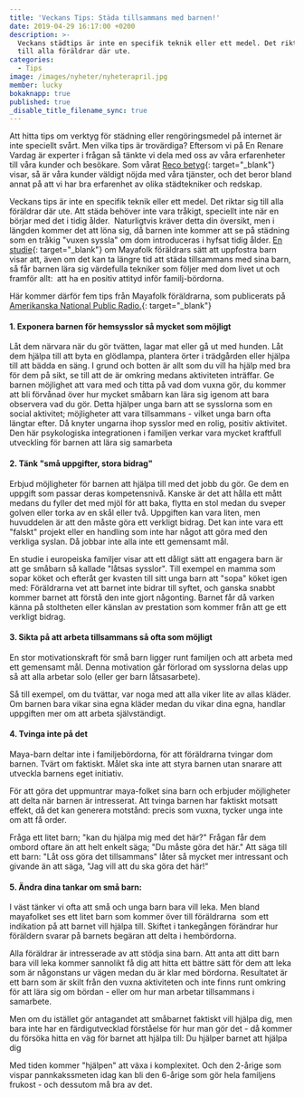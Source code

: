 ```yaml
---
title: 'Veckans Tips: Städa tillsammans med barnen!'
date: 2019-04-29 16:17:00 +0200
description: >-
  Veckans städtips är inte en specifik teknik eller ett medel. Det riktar sig
  till alla föräldrar där ute.
categories:
  - Tips
image: /images/nyheter/nyheterapril.jpg
member: lucky
bokaknapp: true
published: true
_disable_title_filename_sync: true
---
```


Att hitta tips om verktyg f&ouml;r st&auml;dning eller reng&ouml;ringsmedel p&aring; internet &auml;r inte speciellt sv&aring;rt. Men vilka tips &auml;r trov&auml;rdiga? Eftersom vi p&aring; En Renare Vardag &auml;r experter i fr&aring;gan s&aring; t&auml;nkte vi dela med oss av v&aring;ra erfarenheter till v&aring;ra kunder och bes&ouml;kare. Som v&aring;rat [Reco betyg](https://www.reco.se/en-renare-vardag){: target="_blank"} visar, s&aring; &auml;r v&aring;ra kunder v&auml;ldigt n&ouml;jda med v&aring;ra tj&auml;nster, och det beror bland annat p&aring; att vi har bra erfarenhet av olika st&auml;dtekniker och redskap.

Veckans tips &auml;r inte en specifik teknik eller ett medel. Det riktar sig till alla f&ouml;r&auml;ldrar d&auml;r ute. Att st&auml;da beh&ouml;ver inte vara tr&aring;kigt, speciellt inte n&auml;r en b&ouml;rjar med det i tidig &aring;lder.&nbsp; Naturligtvis kr&auml;ver detta din &ouml;versikt, men i l&auml;ngden kommer det att l&ouml;na sig, d&aring; barnen inte kommer att se p&aring; st&auml;dning som en tr&aring;kig "vuxen syssla" om dom introduceras i hyfsat tidig &aring;lder. [En studie](https://www.karger.com/Article/Abstract/356763){: target="_blank"} om Mayafolk f&ouml;r&auml;ldrars s&auml;tt att uppfostra barn visar att, &auml;ven om det kan ta l&auml;ngre tid att st&auml;da tillsammans med sina barn, s&aring; f&aring;r barnen l&auml;ra sig v&auml;rdefulla tekniker som f&ouml;ljer med dom livet ut och framf&ouml;r allt:&nbsp; att ha en positiv attityd inf&ouml;r familj-b&ouml;rdorna.

H&auml;r kommer d&auml;rf&ouml;r fem tips fr&aring;n Mayafolk f&ouml;r&auml;ldrarna, som publicerats p&aring; [Amerikanska National Public Radio.](https://www.npr.org/sections/goatsandsoda/2018/06/09/616928895/how-to-get-your-kids-to-do-chores-without-resenting-it?t=1556534685315){: target="_blank"}

#### 1\. Exponera barnen f&ouml;r hemsysslor s&aring; mycket som m&ouml;jligt

L&aring;t dem n&auml;rvara n&auml;r du g&ouml;r tv&auml;tten, lagar mat eller g&aring; ut med hunden. L&aring;t dem hj&auml;lpa till att byta en gl&ouml;dlampa, plantera &ouml;rter i tr&auml;dg&aring;rden eller hj&auml;lpa till att b&auml;dda en s&auml;ng. I grund och botten &auml;r allt som du vill ha hj&auml;lp med bra f&ouml;r dem p&aring; sikt, se till att de &auml;r omkring medans aktiviteten intr&auml;ffar. Ge barnen m&ouml;jlighet att vara med och titta p&aring; vad dom vuxna g&ouml;r, du kommer att bli f&ouml;rv&aring;nad &ouml;ver hur mycket sm&aring;barn kan l&auml;ra sig igenom att bara observera vad du g&ouml;r. Detta hj&auml;lper unga barn att se sysslorna som en social aktivitet; m&ouml;jligheter att vara tillsammans - vilket unga barn ofta l&auml;ngtar efter. D&aring; knyter ungarna ihop sysslor med en rolig, positiv aktivitet. Den h&auml;r psykologiska integrationen i familjen verkar vara mycket kraftfull utveckling f&ouml;r barnen att l&auml;ra sig samarbeta

#### 2\. T&auml;nk "sm&aring; uppgifter, stora bidrag"

Erbjud m&ouml;jligheter f&ouml;r barnen att hj&auml;lpa till med det jobb du g&ouml;r. Ge dem en uppgift som passar deras kompetensniv&aring;. Kanske &auml;r det att h&aring;lla ett m&aring;tt medans du fyller det med mj&ouml;l f&ouml;r att baka, flytta en stol medan du sveper golven eller torka av en sk&aring;l eller tv&aring;. Uppgiften kan vara liten, men huvuddelen &auml;r att den m&aring;ste g&ouml;ra ett verkligt bidrag. Det kan inte vara ett "falskt" projekt eller en handling som inte har n&aring;got att g&ouml;ra med den verkliga syslan. D&aring; jobbar inte alla inte ett gemensamt m&aring;l.

En studie i europeiska familjer visar att ett d&aring;ligt s&auml;tt att engagera barn &auml;r att ge sm&aring;barn s&aring; kallade "l&aring;tsas sysslor". Till exempel en mamma som sopar k&ouml;ket och efter&aring;t ger kvasten till sitt unga barn att "sopa" k&ouml;ket igen med: F&ouml;r&auml;ldrarna vet att barnet inte bidrar till syftet, och ganska snabbt kommer barnet att f&ouml;rst&aring; den inte gjort n&aring;gonting. Barnet f&aring;r d&aring; varken k&auml;nna p&aring; stoltheten eller k&auml;nslan av prestation som kommer fr&aring;n att ge ett verkligt bidrag.

#### 3\. Sikta p&aring; att arbeta tillsammans s&aring; ofta som m&ouml;jligt

En stor motivationskraft f&ouml;r sm&aring; barn ligger runt familjen och att arbeta med ett gemensamt m&aring;l. Denna motivation g&aring;r f&ouml;rlorad om sysslorna delas upp s&aring; att alla arbetar solo (eller ger barn l&aring;tsasarbete).

S&aring; till exempel, om du tv&auml;ttar, var noga med att alla viker lite av allas kl&auml;der. Om barnen bara vikar sina egna kl&auml;der medan du vikar dina egna, handlar uppgiften mer om att arbeta sj&auml;lvst&auml;ndigt.

#### 4\. Tvinga inte p&aring; det

Maya-barn deltar inte i familjeb&ouml;rdorna, f&ouml;r att f&ouml;r&auml;ldrarna tvingar dom barnen. Tv&auml;rt om faktiskt. M&aring;let ska inte att styra barnen utan snarare att utveckla barnens eget initiativ.

F&ouml;r att g&ouml;ra det uppmuntrar maya-folket sina barn och erbjuder m&ouml;jligheter att delta n&auml;r barnen &auml;r intresserat. Att tvinga barnen har faktiskt motsatt effekt, d&aring; det kan generera motst&aring;nd: precis som vuxna, tycker unga inte om att f&aring; order.

Fr&aring;ga ett litet barn; "kan du hj&auml;lpa mig med det h&auml;r?" Fr&aring;gan f&aring;r dem ombord oftare &auml;n att helt enkelt s&auml;ga; "Du m&aring;ste g&ouml;ra det h&auml;r." Att s&auml;ga till ett barn: "L&aring;t oss g&ouml;ra det tillsammans" l&aring;ter s&aring; mycket mer intressant och givande &auml;n att s&auml;ga, "Jag vill att du ska g&ouml;ra det h&auml;r\!"

#### 5\. &Auml;ndra dina tankar om sm&aring; barn:

I v&auml;st t&auml;nker vi ofta att sm&aring; och unga barn bara vill leka. Men bland mayafolket ses ett litet barn som kommer &ouml;ver till f&ouml;r&auml;ldrarna&nbsp; som ett indikation p&aring; att barnet vill hj&auml;lpa till. Skiftet i tankeg&aring;ngen f&ouml;r&auml;ndrar hur f&ouml;r&auml;ldern svarar p&aring; barnets beg&auml;ran att delta i hemb&ouml;rdorna.

Alla f&ouml;r&auml;ldrar &auml;r intresserade av att st&ouml;dja sina barn. Att anta att ditt barn bara vill leka kommer sannolikt f&aring; dig att hitta ett b&auml;ttre s&auml;tt f&ouml;r dem att leka som &auml;r n&aring;gonstans ur v&auml;gen medan du &auml;r klar med b&ouml;rdorna. Resultatet &auml;r ett barn som &auml;r skilt fr&aring;n den vuxna aktiviteten och inte finns runt omkring f&ouml;r att l&auml;ra sig om b&ouml;rdan - eller om hur man arbetar tillsammans i samarbete.

Men om du ist&auml;llet g&ouml;r antagandet att sm&aring;barnet faktiskt vill hj&auml;lpa dig, men bara inte har en f&auml;rdigutvecklad f&ouml;rst&aring;else f&ouml;r hur man g&ouml;r det - d&aring; kommer du f&ouml;rs&ouml;ka hitta en v&auml;g f&ouml;r barnet att hj&auml;lpa till: Du hj&auml;lper barnet att hj&auml;lpa dig

Med tiden kommer "hj&auml;lpen" att v&auml;xa i komplexitet. Och den 2-&aring;rige som vispar pannkakssmeten idag kan bli den 6-&aring;rige som g&ouml;r hela familjens frukost - och dessutom m&aring; bra av det.